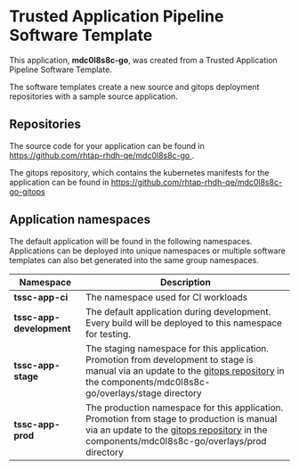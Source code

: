 # Trusted Application Pipeline Software Template

This application, **mdc0l8s8c-go**, was created from a Trusted Application Pipeline Software Template.

The software templates create a new source and gitops deployment repositories with a sample source application. 

## Repositories

The source code for your application can be found in [https://github.com/rhtap-rhdh-qe/mdc0l8s8c-go ](https://github.com/rhtap-rhdh-qe/mdc0l8s8c-go ).
 
The gitops repository, which contains the kubernetes manifests for the application can be found in 
[https://github.com/rhtap-rhdh-qe/mdc0l8s8c-go-gitops ](https://github.com/rhtap-rhdh-qe/mdc0l8s8c-go-gitops ) 

## Application namespaces 

The default application will be found in the following namespaces. Applications can be deployed into unique namespaces or multiple software templates can also bet generated into the same group namespaces.  

|  Namespace   |  Description   |  
| -------- | -------- |
| **tssc-app-ci** | The namespace used for CI workloads |
| **tssc-app-development** | The default application during development. Every build will be deployed to this namespace for testing. |
| **tssc-app-stage** | The staging namespace for this application. Promotion from development to stage is manual via an update to the [gitops repository](https://github.com/rhtap-rhdh-qe/mdc0l8s8c-go-gitops ) in the components/mdc0l8s8c-go/overlays/stage directory |
| **tssc-app-prod** | The production namespace for this application. Promotion from stage to production is manual via an update to the [gitops repository](https://github.com/rhtap-rhdh-qe/mdc0l8s8c-go-gitops ) in the components/mdc0l8s8c-go/overlays/prod directory |